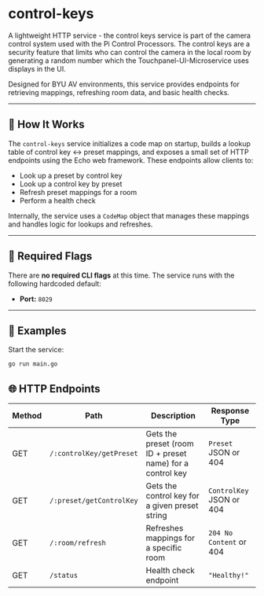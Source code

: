 # control-keys
A lightweight HTTP service - the control keys service is part of the camera control system used with the Pi Control Processors.  The control keys are a security feature that limits who can control the camera in the local room by generating a random number which the Touchpanel-UI-Microservice uses displays in the UI.  

Designed for BYU AV environments, this service provides endpoints for retrieving mappings, refreshing room data, and basic health checks.

---

## 🚀 How It Works

The `control-keys` service initializes a code map on startup, builds a lookup table of control key <-> preset mappings, and exposes a small set of HTTP endpoints using the Echo web framework. These endpoints allow clients to:

- Look up a preset by control key
- Look up a control key by preset
- Refresh preset mappings for a room
- Perform a health check

Internally, the service uses a `CodeMap` object that manages these mappings and handles logic for lookups and refreshes.

---

## 🧾 Required Flags

There are **no required CLI flags** at this time. The service runs with the following hardcoded default:

- **Port:** `8029`

---

## 📌 Examples

Start the service:

```bash
go run main.go
```

## 🌐 HTTP Endpoints

| Method | Path                     | Description                                               | Response Type            |
| ------ | ------------------------ | --------------------------------------------------------- | ------------------------ |
| GET    | `/:controlKey/getPreset` | Gets the preset (room ID + preset name) for a control key | `Preset` JSON or 404     |
| GET    | `/:preset/getControlKey` | Gets the control key for a given preset string            | `ControlKey` JSON or 404 |
| GET    | `/:room/refresh`         | Refreshes mappings for a specific room                    | `204 No Content` or 404  |
| GET    | `/status`                | Health check endpoint                                     | `"Healthy!"`             |


